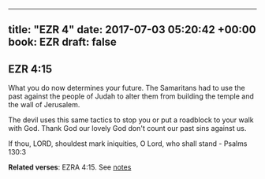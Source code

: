 
---
title: "EZR 4"
date: 2017-07-03 05:20:42 +00:00
book: EZR
draft: false
---

## EZR 4:15

What you do now determines your future. The Samaritans had to use the past against the people of Judah to alter them from building the temple and the wall of Jerusalem.

The devil uses this same tactics to stop you or put a roadblock to your walk with God. Thank God our lovely God don't count our past sins against us.

If thou, LORD, shouldest mark iniquities, O Lord, who shall stand - Psalms 130:3

**Related verses**: EZRA 4:15. See [notes](https://my.bible.com/notes/2670959988956717660)


